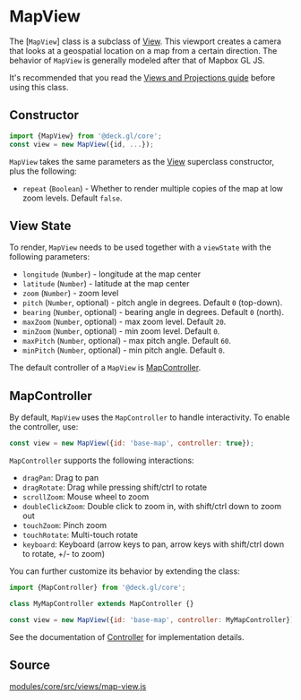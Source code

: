 # MapView

The [`MapView`] class is a subclass of [View](/docs/api-reference/core/view.md). This viewport creates a camera that looks at a geospatial location on a map from a certain direction. The behavior of `MapView` is generally modeled after that of Mapbox GL JS.

It's recommended that you read the [Views and Projections guide](/docs/developer-guide/views.md) before using this class.

## Constructor

```js
import {MapView} from '@deck.gl/core';
const view = new MapView({id, ...});
```

`MapView` takes the same parameters as the [View](/docs/api-reference/core/view.md) superclass constructor, plus the following:

- `repeat` (`Boolean`) - Whether to render multiple copies of the map at low zoom levels. Default `false`.

## View State

To render, `MapView` needs to be used together with a `viewState` with the following parameters:

- `longitude` (`Number`) - longitude at the map center
- `latitude` (`Number`) - latitude at the map center
- `zoom` (`Number`) - zoom level
- `pitch` (`Number`, optional) - pitch angle in degrees. Default `0` (top-down).
- `bearing` (`Number`, optional) - bearing angle in degrees. Default `0` (north).
- `maxZoom` (`Number`, optional) - max zoom level. Default `20`.
- `minZoom` (`Number`, optional) - min zoom level. Default `0`.
- `maxPitch` (`Number`, optional) - max pitch angle. Default `60`.
- `minPitch` (`Number`, optional) - min pitch angle. Default `0`.

The default controller of a `MapView` is [MapController](/docs/api-reference/core/map-controller.md).


## MapController

By default, `MapView` uses the `MapController` to handle interactivity. To enable the controller, use:

```js
const view = new MapView({id: 'base-map', controller: true});
```

`MapController` supports the following interactions:

- `dragPan`: Drag to pan
- `dragRotate`: Drag while pressing shift/ctrl to rotate
- `scrollZoom`: Mouse wheel to zoom
- `doubleClickZoom`: Double click to zoom in, with shift/ctrl down to zoom out
- `touchZoom`: Pinch zoom
- `touchRotate`: Multi-touch rotate
- `keyboard`: Keyboard (arrow keys to pan, arrow keys with shift/ctrl down to rotate, +/- to zoom)

You can further customize its behavior by extending the class:

```js
import {MapController} from '@deck.gl/core';

class MyMapController extends MapController {}

const view = new MapView({id: 'base-map', controller: MyMapController});
```

See the documentation of [Controller](/docs/api-reference/core/controller.md) for implementation details.


## Source

[modules/core/src/views/map-view.js](https://github.com/visgl/deck.gl/blob/master/modules/core/src/views/map-view.js)

